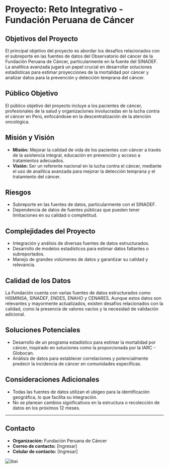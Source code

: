 # Proyecto: Reto Integrativo - Fundación Peruana de Cáncer

## Objetivos del Proyecto

El principal objetivo del proyecto es abordar los desafíos relacionados con el subreporte en las fuentes de datos del Observatorio del cáncer de la Fundación Peruana de Cáncer, particularmente en la fuente del SINADEF. La analítica avanzada jugará un papel crucial en desarrollar soluciones estadísticas para estimar proyecciones de la mortalidad por cáncer y analizar datos para la prevención y detección temprana del cáncer.

## Público Objetivo

El público objetivo del proyecto incluye a los pacientes de cáncer, profesionales de la salud y organizaciones involucradas en la lucha contra el cáncer en Perú, enfocándose en la descentralización de la atención oncológica.

## Misión y Visión

- **Misión:** Mejorar la calidad de vida de los pacientes con cáncer a través de la asistencia integral, educación en prevención y acceso a tratamientos adecuados.
- **Visión:** Ser un referente nacional en la lucha contra el cáncer, mediante el uso de analítica avanzada para mejorar la detección temprana y el tratamiento del cáncer.

## Riesgos

- Subreporte en las fuentes de datos, particularmente con el SINADEF.
- Dependencia de datos de fuentes públicas que pueden tener limitaciones en su calidad o completitud.

## Complejidades del Proyecto

- Integración y análisis de diversas fuentes de datos estructurados.
- Desarrollo de modelos estadísticos para estimar datos faltantes o subreportados.
- Manejo de grandes volúmenes de datos y garantizar su calidad y relevancia.

## Calidad de los Datos

La Fundación cuenta con varias fuentes de datos estructurados como HISMINSA, SINADEF, ENDES, ENAHO y CENARES. Aunque estos datos son relevantes y mayormente actualizados, existen desafíos relacionados con la calidad, como la presencia de valores vacíos y la necesidad de validación adicional.

## Soluciones Potenciales

- Desarrollo de un programa estadístico para estimar la mortalidad por cáncer, inspirado en soluciones como la proporcionada por la IARC - Globocan.
- Análisis de datos para establecer correlaciones y potencialmente predecir la incidencia de cáncer en comunidades específicas.

## Consideraciones Adicionales

- Todas las fuentes de datos utilizan el ubigeo para la identificación geográfica, lo que facilita su integración.
- No se planean cambios significativos en la estructura o recolección de datos en los próximos 12 meses.

---

## Contacto

- **Organización:** Fundación Peruana de Cáncer
- **Correo de contacto:** [Ingresar]
- **Celular de contacto:** [Ingresar]


![ibai](https://media.tenor.com/pHUUu29gQOQAAAAM/ibai-yo-explicando.gif)